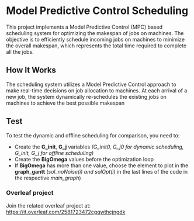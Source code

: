 # Model Predictive Control Scheduling
This project implements a Model Predictive Control (MPC) based scheduling system for optimizing the makespan of jobs on machines. The objective is to efficiently schedule incoming jobs on machines to minimize the overall makespan, which represents the total time required to complete all the jobs.

## How It Works
The scheduling system utilizes a Model Predictive Control approach to make real-time decisions on job allocation to machines. At each arrival of a new job, the system dynamically re-schedules the existing jobs on machines to achieve the best possible makespan

## Test
To test the dynamic and offline scheduling for comparison, you need to:
- Create the **G_init**, **G_j** variables _(G_init0, G_j0 for dynamic scheduling, G_init, G_j for offline scheduling)_
- Create the **BigOmega** values before the optimization loop
- If **BigOmega** has more than one value, choose the element to plot in the **graph_gantt** (_sol\_noNoise(i) and solOpt(i)_ in the last lines of the code in the respective _main\_graph_)

### Overleaf project
Join the related overleaf project at: https://it.overleaf.com/2581723472cgqwthcjngdk